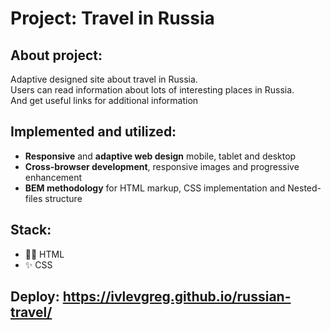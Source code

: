 # Project: Travel in Russia

## About project:
Adaptive designed site about travel in Russia. <br>
Users can read information about lots of interesting places in Russia. <br>
And get useful links for additional information

## Implemented and utilized:
-  **Responsive** and **adaptive web design** mobile, tablet and desktop 
- **Cross-browser development**, responsive images and progressive enhancement
-  **BEM methodology** for HTML markup, CSS implementation and Nested-files structure

## Stack:
- 👨‍💻 HTML
- ✨ CSS

## Deploy: https://ivlevgreg.github.io/russian-travel/


